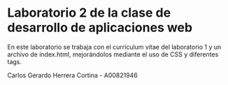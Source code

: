 # Laboratorio 2 de la clase de desarrollo de aplicaciones web
En este laboratorio se trabaja con el curriculum vitae del laboratorio 1 y un archivo de index.html, mejorándolos mediante el uso de CSS y diferentes tags. 


Carlos Gerardo Herrera Cortina - A00821946